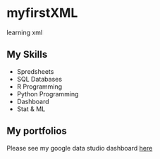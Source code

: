 # myfirstXML
learning xml

## My Skills

- Spredsheets
- SQL Databases
- R Programming
- Python Programming
- Dashboard
- Stat & ML

## My portfolios

Please see my google data studio dashboard [here](www.google.com)

